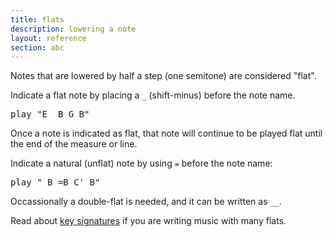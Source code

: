 ```yaml
---
title: flats
description: lowering a note
layout: reference
section: abc
---
```


Notes that are lowered by half a step (one semitone) are
considered "flat".

Indicate a flat note by placing a <code>_</code> (shift-minus) before the
note name.

<pre class="jumbo">
play "E <span data-dfnup="makes subsequent Bs flat">_</span>B G <span data-dfn="still flat">B</span>"
</pre>

Once a note is indicated as flat, that note will continue
to be played flat until the end of the measure or line.

Indicate a natural (unflat) note by using <code>=</code>
before the note name:

<pre class="jumbo">
play "<span data-dfnup="flat">_</span>B <span data-dfnup="natural">=</span>B C' <span data-dfn="still natural">B</span>"
</pre>

Occassionally a double-flat is needed, and it can be written as `__`.

Read about <a href="key.html">key signatures</a> if you are writing
music with many flats.
